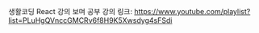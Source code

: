 생활코딩 React 강의 보며 공부
강의 링크: https://www.youtube.com/playlist?list=PLuHgQVnccGMCRv6f8H9K5Xwsdyg4sFSdi
